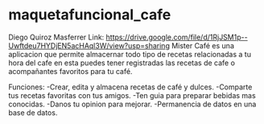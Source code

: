 # maquetafuncional_cafe
Diego Quiroz Masferrer
Link: https://drive.google.com/file/d/1RjJSM1p--Uwftdeu7HYDjEN5acHAql3W/view?usp=sharing
Mister Café es una aplicacion que permite almacernar todo tipo de recetas relacionadas a tu hora del cafe
en esta puedes tener registradas las recetas de cafe o acompañantes favoritos para tu café.

Funciones:
-Crear, edita y almacena recetas de café y dulces.
-Comparte tus recetas favoritas con tus amigos.
-Ten guia para preparar bebidas mas conocidas.
-Danos tu opinion para mejorar.
-Permanencia de datos en una base de datos.